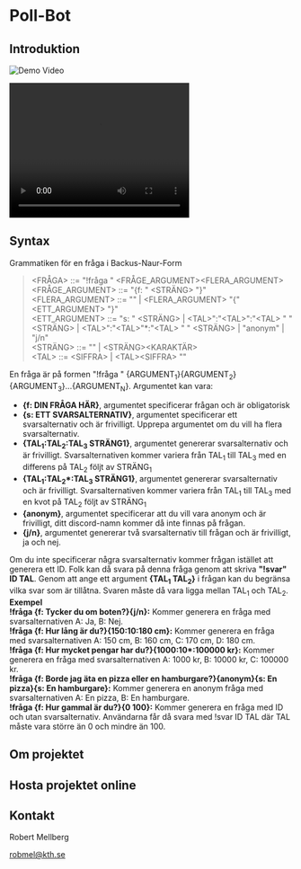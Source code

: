 # Poll-Bot

## Introduktion

![Demo Video](DemoVideo.gif)

<video width="320" height="240" controls>
  <source src="Redigerad video.mp4" type="video/mp4">
</video>

## Syntax
Grammatiken för en fråga i Backus-Naur-Form

> \<FRÅGA\> ::= "!fråga " \<FRÅGE_ARGUMENT\>\<FLERA_ARGUMENT\>  
> \<FRÅGE_ARGUMENT\> ::= "{f: " \<STRÄNG\> "}"  
> \<FLERA_ARGUMENT\> ::= "" | \<FLERA_ARGUMENT\> "{" \<ETT_ARGUMENT\> "}"  
> \<ETT_ARGUMENT\> ::= "s: " \<STRÄNG\> | \<TAL\>":"\<TAL\>":"\<TAL\> " " <STRÄNG> | \<TAL\>":"\<TAL\>"*:"\<TAL\> " " \<STRÄNG\> | "anonym" | "j/n"  
> \<STRÄNG\> ::= "" | \<STRÄNG\>\<KARAKTÄR\>  
> \<TAL\> ::= \<SIFFRA\> | \<TAL\>\<SIFFRA\>  ""
>

En fråga är på formen "!fråga " {ARGUMENT<sub>1</sub>}{ARGUMENT<sub>2</sub>}{ARGUMENT<sub>3</sub>}...{ARGUMENT<sub>N</sub>}. Argumentet kan vara:

- **{f: DIN FRÅGA HÄR}**, argumentet specificerar frågan och är obligatorisk
- **{s: ETT SVARSALTERNATIV}**, argumentet specificerar ett svarsalternativ och är frivilligt. Upprepa argumentet om du vill ha flera svarsalternativ.
- **{TAL<sub>1</sub>:TAL<sub>2</sub>:TAL<sub>3</sub> STRÄNG1}**, argumentet genererar svarsalternativ och är frivilligt. Svarsalternativen kommer variera från TAL<sub>1</sub> till TAL<sub>3</sub> med en differens på TAL<sub>2</sub> följt av STRÄNG<sub>1</sub>
- **{TAL<sub>1</sub>:TAL<sub>2</sub>\*:TAL<sub>3</sub> STRÄNG1}**, argumentet genererar svarsalternativ och är frivilligt. Svarsalternativen kommer variera från TAL<sub>1</sub> till TAL<sub>3</sub> med en kvot på TAL<sub>2</sub> följt av STRÄNG<sub>1</sub>
- **{anonym}**, argumentet specificerar att du vill vara anonym och är frivilligt, ditt discord-namn kommer då inte finnas på frågan.
- **{j/n}**, argumentet genererar två svarsalternativ till frågan och är frivilligt, ja och nej.

Om du inte specificerar några svarsalternativ kommer frågan istället att generera ett ID. Folk kan då svara på denna fråga genom att skriva **"!svar" ID TAL**. Genom att ange ett argument **{TAL<sub>1</sub> TAL<sub>2</sub>}** i frågan kan du begränsa vilka svar som är tillåtna. Svaren måste då vara ligga mellan TAL<sub>1</sub> och TAL<sub>2</sub>.  
**Exempel**  
**!fråga {f: Tycker du om boten?}{j/n}:** Kommer generera en fråga med svarsalternativen A: Ja, B: Nej.  
**!fråga {f: Hur lång är du?}{150:10:180 cm}:** Kommer generera en fråga med svarsalternativen A: 150 cm, B: 160 cm, C: 170 cm, D: 180 cm.  
**!fråga {f: Hur mycket pengar har du?}{1000:10\*:100000 kr}:** Kommer generera en fråga med svarsalternativen A: 1000 kr, B: 10000 kr, C: 100000 kr.  
**!fråga {f: Borde jag äta en pizza eller en hamburgare?}{anonym}{s: En pizza}{s: En hamburgare}:** Kommer generera en anonym fråga med svarsalternativen A: En pizza, B: En hamburgare.  
**!fråga {f: Hur gammal är du?}{0 100}:** Kommer generera en fråga med ID och utan svarsalternativ. Användarna får då svara med !svar ID TAL där TAL måste vara större än 0 och mindre än 100.  

## Om projektet

## Hosta projektet online

## Kontakt
Robert Mellberg

robmel@kth.se

